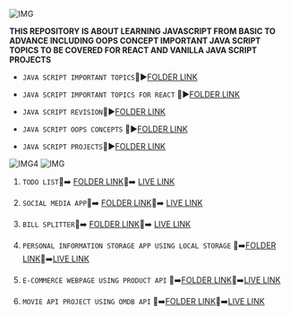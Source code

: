 
![IMG](https://img.shields.io/badge/JAVASCRIPT%20REPOSITORY%20---%23ED1C24
)
 

 **THIS REPOSITORY IS ABOUT LEARNING JAVASCRIPT FROM BASIC TO ADVANCE INCLUDING OOPS CONCEPT IMPORTANT JAVA SCRIPT TOPICS TO BE COVERED FOR REACT AND VANILLA JAVA SCRIPT PROJECTS**


- `JAVA SCRIPT IMPORTANT TOPICS`:file_folder::arrow_forward:[FOLDER LINK](https://github.com/kapilsarkar/ADVANCE-JAVASCRIPT/tree/main/ADVANCE%20JAVASCRIPT-CONCEPTS)

- `JAVA SCRIPT IMPORTANT TOPICS FOR REACT` :file_folder::arrow_forward:[FOLDER LINK](https://github.com/kapilsarkar/ADVANCE-JAVASCRIPT/tree/main/IMPORTANT%20%20JAVASCRIPT%20TOPICS%20FOR%20REACT)


- `JAVA SCRIPT REVISION`:file_folder::arrow_forward:[FOLDER LINK](https://github.com/kapilsarkar/ADVANCE-JAVASCRIPT/tree/main/JAVA%20SCRIPT%20REVISION)


- `JAVA SCRIPT OOPS CONCEPTS` :file_folder::arrow_forward:[FOLDER LINK](https://github.com/kapilsarkar/ADVANCE-JAVASCRIPT/tree/main/OOPS%20CONCEPT%20IN%20JAVA%20SCRIPT/SECOND%20PART)


- `JAVA SCRIPT PROJECTS`:file_folder::arrow_forward:[FOLDER LINK](https://github.com/kapilsarkar/ADVANCE-JAVASCRIPT/tree/main/JAVA%20SCRIPT%20PROJECTS)



![IMG4](https://img.shields.io/badge/IMPORTANT%20PROJECTS%20---%23FF5733
) ![IMG](https://img.shields.io/badge/VANILLA%20%20JAVASCRIPT%20---?style=social
)

1. `TODO LIST`:open_file_folder::arrow_right: [FOLDER LINK](https://github.com/kapilsarkar/ADVANCE-JAVASCRIPT/tree/main/JAVA%20SCRIPT%20PROJECTS/TO%20DO%20LIST):red_circle::arrow_right:  [LIVE LINK](https://todoappkapil.netlify.app/)

1. `SOCIAL MEDIA APP`:open_file_folder::arrow_right: [FOLDER LINK](https://github.com/kapilsarkar/ADVANCE-JAVASCRIPT/tree/main/JAVA%20SCRIPT%20PROJECTS/SOCIAL%20MEDIA):red_circle::arrow_right: [LIVE LINK](https://socialmedappiakapil.netlify.app/)

1. `BILL SPLITTER`:open_file_folder::arrow_right: [FOLDER LINK](https://github.com/kapilsarkar/ADVANCE-JAVASCRIPT/tree/main/JAVA%20SCRIPT%20PROJECTS/BILL%20SPLITTER):red_circle::arrow_right: [LIVE LINK](https://billsplitterkapil.netlify.app/)



1. `PERSONAL INFORMATION STORAGE APP USING LOCAL STORAGE` :open_file_folder::arrow_right:[FOLDER LINK](https://github.com/kapilsarkar/ADVANCE-JAVASCRIPT/tree/main/JAVA%20SCRIPT%20PROJECTS/PERSONAL%20INFORMATION%20STORE):red_circle::arrow_right:[LIVE LINK](https://perstoreappkapil.netlify.app/)

1. `E-COMMERCE WEBPAGE USING PRODUCT API` :open_file_folder::arrow_right:[FOLDER LINK](https://github.com/kapilsarkar/ADVANCE-JAVASCRIPT/tree/main/JAVA%20SCRIPT%20PROJECTS/PRODUCT%20API%20PROJECT):red_circle::arrow_right:[LIVE LINK](https://productapikapilsarkar.netlify.app/)



1. `MOVIE API PROJECT USING OMDB API` :open_file_folder::arrow_right:[FOLDER LINK](https://github.com/kapilsarkar/ADVANCE-JAVASCRIPT/tree/main/JAVA%20SCRIPT%20PROJECTS/MOVIE%20API):red_circle::arrow_right:[LIVE LINK](https://kapilmovieproject.netlify.app/)
